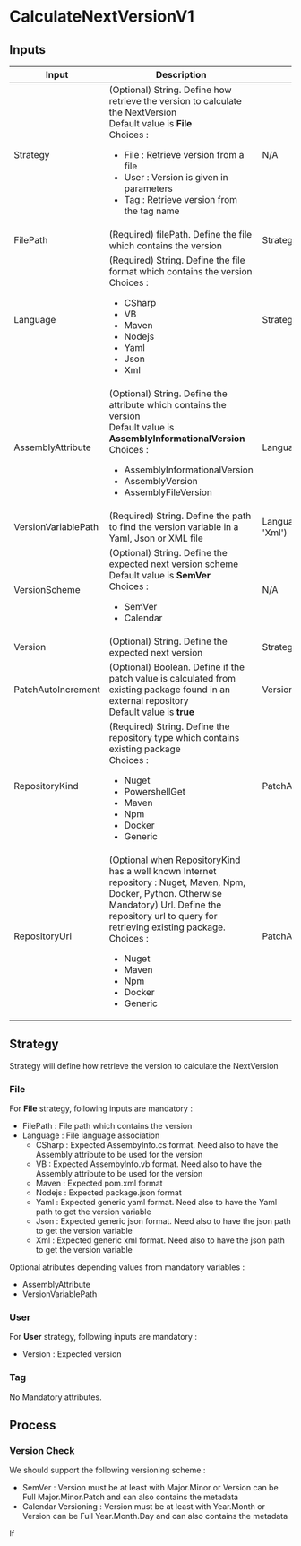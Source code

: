# CalculateNextVersionV1

## Inputs

| Input     | Description | Dependency |
| --------- | ----------- | ---------- |
| Strategy  | (Optional) String. Define how retrieve the version to calculate the NextVersion<br />Default value is **File**<br />Choices :<br /> <ul><li>File : Retrieve version from a file</li><li>User : Version is given in parameters</li><li>Tag : Retrieve version from the tag name</li></ul> | N/A |
| FilePath  | (Required) filePath. Define the file which contains the version | Strategy==File |
| Language  | (Required) String. Define the file format which contains the version<br />Choices :<br /><ul><li>CSharp</li><li>VB</li><li>Maven</li><li>Nodejs</li><li>Yaml</li><li>Json</li><li>Xml</li></ul> | Strategy==File |
| AssemblyAttribute | (Optional) String. Define the attribute which contains the version<br/>Default value is **AssemblyInformationalVersion**<br />Choices :<br /><ul><li>AssemblyInformationalVersion</li><li>AssemblyVersion</li><li>AssemblyFileVersion</li></ul> | Language==CSharp | Language==VB |
| VersionVariablePath | (Required) String. Define the path to find the version variable in a Yaml, Json or XML file | Language in ('Yaml', 'Json', 'Xml') |
| VersionScheme | (Optional) String. Define the expected next version scheme<br />Default value is **SemVer**<br />Choices :<br /><ul><li>SemVer</li><li>Calendar</li></ul> | N/A |
| Version | (Optional) String. Define the expected next version | Strategy==User |
| PatchAutoIncrement  | (Optional) Boolean. Define if the patch value is calculated from existing package found in an external repository<br />Default value is **true** | VersionScheme=='SemVer' |
| RepositoryKind      | (Required) String. Define the repository type which contains existing package<br />Choices :<br /><ul><li>Nuget</li><li>PowershellGet</li><li>Maven</li><li>Npm</li><li>Docker</li><li>Generic</li></ul> | PatchAutoIncrement==true |
| RepositoryUri       | (Optional when RepositoryKind has a well known Internet repository : Nuget, Maven, Npm, Docker, Python. Otherwise Mandatory) Url. Define the repository url to query for retrieving existing package. <br />Choices :<br /><ul><li>Nuget</li><li>Maven</li><li>Npm</li><li>Docker</li><li>Generic</li></ul> | PatchAutoIncrement==true |

## Strategy

Strategy will define how retrieve the version to calculate the NextVersion

### File

For **File** strategy, following inputs are mandatory :

* FilePath : File path which contains the version
* Language : File language association
  * CSharp : Expected AssembyInfo.cs format. Need also to have the Assembly attribute to be used for the version
  * VB     : Expected AssembyInfo.vb format. Need also to have the Assembly attribute to be used for the version
  * Maven  : Expected pom.xml format
  * Nodejs : Expected package.json format
  * Yaml   : Expected generic yaml format. Need also to have the Yaml path to get the version variable
  * Json   : Expected generic json format. Need also to have the json path to get the version variable
  * Xml    : Expected generic xml format. Need also to have the json path to get the version variable

Optional atributes depending values from mandatory variables :

* AssemblyAttribute
* VersionVariablePath

### User

For **User** strategy, following inputs are mandatory :

* Version : Expected version

### Tag

No Mandatory attributes.

## Process

### Version Check

We should support the following versioning scheme :

* SemVer : Version must be at least with Major.Minor or Version can be Full Major.Minor.Patch and can also contains the metadata
* Calendar Versioning : Version must be at least with Year.Month or Version can be Full Year.Month.Day and can also contains the metadata

If